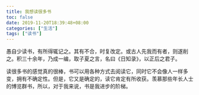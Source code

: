 ```yaml
---
title: 我想读很多书
toc: false
date: 2019-11-20T18:39:48+08:00
categories: ["生活"]
tags: ["读书"]
---
```

愚自少读书，有所得辄记之。其有不合，时复改定。或古人先我而有者，则遂削之。积三十余年，乃成一编，取子夏之言，名曰《日知录》，以正后之君子。

<!--more-->

读很多书的感觉真的很棒，书可以用各种方式去阅读它，同时它不会像人一样多变，拥有不确定性。但是，它又是确定的，读它肯定有所收获。羡慕那些年长人士的博览群书，所以，对于我来说，书是我进步的阶梯。